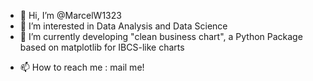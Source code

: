 - 👋 Hi, I’m @MarcelW1323
- 👀 I’m interested in Data Analysis and Data Science
- 🌱 I’m currently developing "clean business chart", a Python Package based on matplotlib for IBCS-like charts
<!--- - 💞️ I’m looking to collaborate on a graphic library for IBCS-like charts --->
- 📫 How to reach me : mail me!

<!---
MarcelW1323/MarcelW1323 is a ✨ special ✨ repository because its `README.md` (this file) appears on your GitHub profile.
You can click the Preview link to take a look at your changes.
--->
